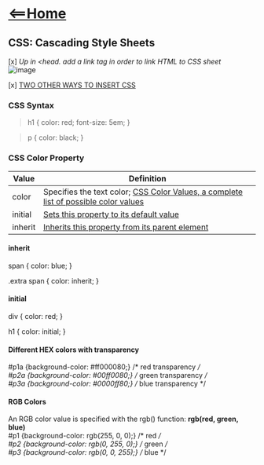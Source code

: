 # [<==Home](README.md)

## CSS: Cascading Style Sheets ##

[x] *Up in <head. </head> add a link tag in order to link HTML to CSS sheet* <br/>
![image](https://user-images.githubusercontent.com/89883742/133905208-b52d7ba0-aea7-4c25-b578-2b2e73715736.png)

[x] [TWO OTHER WAYS TO INSERT CSS](https://www.w3schools.com/css/css_howto.asp)

### CSS Syntax ###
>h1 {
>    color: red;
>    font-size: 5em;
>}

>p {
>    color: black;
>}

### CSS Color Property ###
Value | Definition
------------ | -------------
color | Specifies the text color; [CSS Color Values, a complete list of possible color values](https://www.w3schools.com/cssref/css_colors_legal.asp)
initial | [Sets this property to its default value](https://www.w3schools.com/cssref/css_initial.asp)
inherit | [Inherits this property from its parent element](https://www.w3schools.com/cssref/css_inherit.asp)


#### inherit ####
span {
  color: blue;
}

.extra span {
  color: inherit;
}
<br/>
#### initial ####
div {
  color: red;
}

h1 {
  color: initial;
}
<br/>
#### Different HEX colors with transparency ####
#p1a {background-color: #ff000080;}   /* red transparency */
 <br/>#p2a {background-color: #00ff0080;}   /* green transparency */
 <br/>#p3a {background-color: #0000ff80;}   /* blue transparency */

#### RGB Colors ####
An RGB color value is specified with the rgb() function: **rgb(red, green, blue)**
 <br/>#p1 {background-color: rgb(255, 0, 0);}   /* red */
 <br/>#p2 {background-color: rgb(0, 255, 0);}   /* green */
 <br/>#p3 {background-color: rgb(0, 0, 255);}   /* blue */
